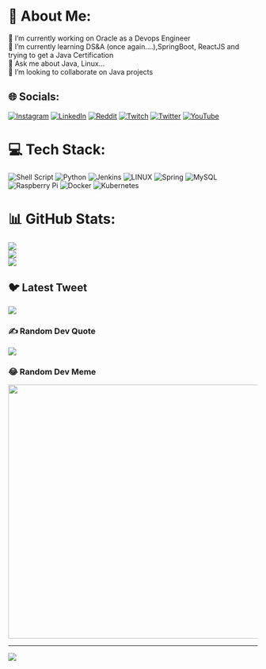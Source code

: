 # 💫 About Me:
🔭 I’m currently working on Oracle as a Devops Engineer<br>🌱 I’m currently learning DS&A (once again....),SpringBoot, ReactJS and trying to get a Java Certification <br>💬 Ask me about Java, Linux...<br>👯 I’m looking to collaborate on Java projects 


## 🌐 Socials:
[![Instagram](https://img.shields.io/badge/Instagram-%23E4405F.svg?logo=Instagram&logoColor=white)](https://instagram.com/ritchievales) [![LinkedIn](https://img.shields.io/badge/LinkedIn-%230077B5.svg?logo=linkedin&logoColor=white)](https://linkedin.com/in/ricardo-rios-coronado-a35797118) [![Reddit](https://img.shields.io/badge/Reddit-%23FF4500.svg?logo=Reddit&logoColor=white)](https://reddit.com/user/ritchievales) [![Twitch](https://img.shields.io/badge/Twitch-%239146FF.svg?logo=Twitch&logoColor=white)](https://twitch.tv/ritchievales) [![Twitter](https://img.shields.io/badge/Twitter-%231DA1F2.svg?logo=Twitter&logoColor=white)](https://twitter.com/@ritchievales) [![YouTube](https://img.shields.io/badge/YouTube-%23FF0000.svg?logo=YouTube&logoColor=white)](https://youtube.com/@ritchievales) 

# 💻 Tech Stack:
![Shell Script](https://img.shields.io/badge/shell_script-%23121011.svg?style=for-the-badge&logo=gnu-bash&logoColor=white) ![Python](https://img.shields.io/badge/python-3670A0?style=for-the-badge&logo=python&logoColor=ffdd54) ![Jenkins](https://img.shields.io/badge/jenkins-%232C5263.svg?style=for-the-badge&logo=jenkins&logoColor=white) ![LINUX](https://img.shields.io/badge/Linux-FCC624?style=for-the-badge&logo=linux&logoColor=black) ![Spring](https://img.shields.io/badge/spring-%236DB33F.svg?style=for-the-badge&logo=spring&logoColor=white) ![MySQL](https://img.shields.io/badge/mysql-%2300f.svg?style=for-the-badge&logo=mysql&logoColor=white) ![Raspberry Pi](https://img.shields.io/badge/-RaspberryPi-C51A4A?style=for-the-badge&logo=Raspberry-Pi) ![Docker](https://img.shields.io/badge/docker-%230db7ed.svg?style=for-the-badge&logo=docker&logoColor=white) ![Kubernetes](https://img.shields.io/badge/kubernetes-%23326ce5.svg?style=for-the-badge&logo=kubernetes&logoColor=white)
# 📊 GitHub Stats:
![](https://github-readme-stats.vercel.app/api?username=Ritchievales&theme=dark&hide_border=false&include_all_commits=false&count_private=false)<br/>
![](https://github-readme-streak-stats.herokuapp.com/?user=Ritchievales&theme=dark&hide_border=false)<br/>
![](https://github-readme-stats.vercel.app/api/top-langs/?username=Ritchievales&theme=dark&hide_border=false&include_all_commits=false&count_private=false&layout=compact)

## 🐦 Latest Tweet
[![](https://gtce.itsvg.in/api?username=@ritchievales)](https://github.com/VishwaGauravIn/github-twitter-card-embed)

### ✍️ Random Dev Quote
![](https://quotes-github-readme.vercel.app/api?type=horizontal&theme=radical)

### 😂 Random Dev Meme
<img src="https://rm.up.railway.app/" width="512px"/>

---
[![](https://visitcount.itsvg.in/api?id=Ritchievales&icon=0&color=0)](https://visitcount.itsvg.in)

<!-- Proudly created with GPRM ( https://gprm.itsvg.in ) -->
